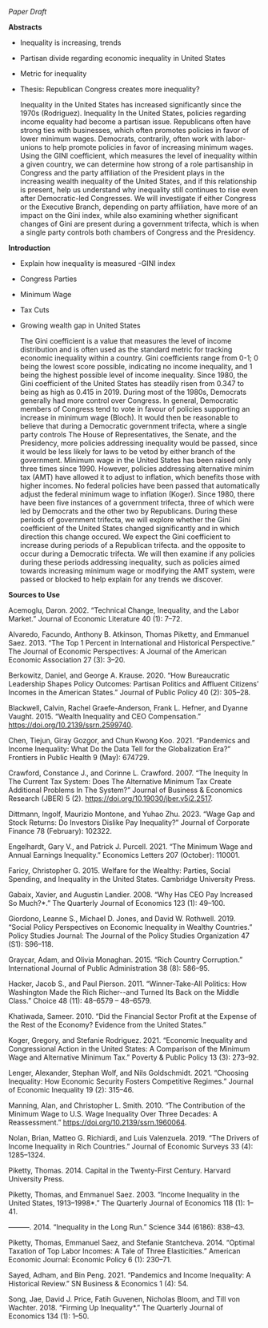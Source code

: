 *Paper Draft*

**Abstracts**

- Inequality is increasing, trends
- Partisan divide regarding economic inequality in United States
- Metric for inequality
- Thesis: Republican Congress creates more inequality? 

    Inequality in the United States has increased significantly since the 1970s (Rodriguez). Inequality In the United States, policies regarding income equality had become a partisan issue. Republicans often have strong ties with businesses, which often promotes policies in favor of lower minimum wages. Democrats, contrarily, often work with labor-unions to help promote policies in favor of increasing minimum wages. Using the GINI coefficient, which measures the level of inequality within a given country, we can determine how strong of a role partisanship in Congress and the party affiliation of the President plays in the increasing wealth inequality of the United States, and if this relationship is present, help us understand why inequality still continues to rise even after Democratic-led Congresses. We will investigate if either Congress or the Executive Branch, depending on party affiliation, have more of an impact on the Gini index, while also examining whether significant changes of Gini are present during a government trifecta, which is when a single party controls both chambers of Congress and the Presidency.

**Introduction**

- Explain how inequality is measured
    -GINI index
- Congress Parties
- Minimum Wage
- Tax Cuts
- Growing wealth gap in United States

    The Gini coefficient is a value that measures the level of income distribution and is often used as the standard metric for tracking economic inequality within a country. Gini coefficients range from 0-1; 0 being the lowest score possible, indicating no income inequality, and 1 being the highest possible level of income inequality. Since 1980, the Gini coefficient of the United States has steadily risen from 0.347 to being as high as 0.415 in 2019.
  During most of the 1980s, Democrats generally had more control over Congress. In general, Democratic members of Congress tend to vote in favour of policies supporting an increase in minimum wage (Bloch). It would then be reasonable to believe that during a Democratic government trifecta, where a single party controls The House of Representatives, the Senate, and the Presidency, more policies addressing inequality would be passed, since it would be less likely for laws to be vetod by either branch of the government. 
  Minimum wage in the United States has been raised only three times since 1990. However, policies addressing alternative minim tax (AMT) have allowed it to adjust to inflation, which benefits those with higher incomes. No federal policies have been passed that automatically adjust the federal minimum wage to inflation (Koger).
  Since 1980, there have been five instances of a government trifecta, three of which were led by Democrats and the other two by Republicans. During these periods of government trifecta, we will explore whether the Gini coefficient of the United States changed significantly and in which direction this change occured. We expect the Gini coefficient to increase during periods of a Republican trifecta. and the opposite to occur during a Democratic trifecta. We will then examine if any policies during these periods addressing inequality, such as policies aimed towards increasing minimum wage or modifying the AMT system, were passed or blocked to help explain for any trends we discover. 
    
**Sources to Use**

Acemoglu, Daron. 2002. “Technical Change, Inequality, and the Labor Market.” Journal of Economic Literature 40 (1): 7–72.

Alvaredo, Facundo, Anthony B. Atkinson, Thomas Piketty, and Emmanuel Saez. 2013. “The Top 1 Percent in International and Historical Perspective.” The Journal of Economic Perspectives: A Journal of the American Economic Association 27 (3): 3–20.

Berkowitz, Daniel, and George A. Krause. 2020. “How Bureaucratic Leadership Shapes Policy Outcomes: Partisan Politics and Affluent Citizens’ Incomes in the American States.” Journal of Public Policy 40 (2): 305–28.

Blackwell, Calvin, Rachel Graefe-Anderson, Frank L. Hefner, and Dyanne Vaught. 2015. “Wealth Inequality and CEO Compensation.” https://doi.org/10.2139/ssrn.2599740.

Chen, Tiejun, Giray Gozgor, and Chun Kwong Koo. 2021. “Pandemics and Income Inequality: What Do the Data Tell for the Globalization Era?” Frontiers in Public Health 9 (May): 674729.

Crawford, Constance J., and Corinne L. Crawford. 2007. “The Inequity In The Current Tax System: Does The Alternative Minimum Tax Create Additional Problems In The System?” Journal of Business & Economics Research (JBER) 5 (2). https://doi.org/10.19030/jber.v5i2.2517.

Dittmann, Ingolf, Maurizio Montone, and Yuhao Zhu. 2023. “Wage Gap and Stock Returns: Do Investors Dislike Pay Inequality?” Journal of Corporate Finance 78 (February): 102322.

Engelhardt, Gary V., and Patrick J. Purcell. 2021. “The Minimum Wage and Annual Earnings Inequality.” Economics Letters 207 (October): 110001.

Faricy, Christopher G. 2015. Welfare for the Wealthy: Parties, Social Spending, and Inequality in the United States. Cambridge University Press.

Gabaix, Xavier, and Augustin Landier. 2008. “Why Has CEO Pay Increased So Much?*.” The Quarterly Journal of Economics 123 (1): 49–100.

Giordono, Leanne S., Michael D. Jones, and David W. Rothwell. 2019. “Social Policy Perspectives on Economic Inequality in Wealthy Countries.” Policy Studies Journal: The Journal of the Policy Studies Organization 47 (S1): S96–118.

Graycar, Adam, and Olivia Monaghan. 2015. “Rich Country Corruption.” International Journal of Public Administration 38 (8): 586–95.

Hacker, Jacob S., and Paul Pierson. 2011. “Winner-Take-All Politics: How Washington Made the Rich Richer--and Turned Its Back on the Middle Class.” Choice  48 (11): 48–6579 – 48–6579.

Khatiwada, Sameer. 2010. “Did the Financial Sector Profit at the Expense of the Rest of the Economy? Evidence from the United States.”

Koger, Gregory, and Stefanie Rodriguez. 2021. “Economic Inequality and Congressional Action in the United States: A Comparison of the Minimum Wage and Alternative Minimum Tax.” Poverty & Public Policy 13 (3): 273–92.

Lenger, Alexander, Stephan Wolf, and Nils Goldschmidt. 2021. “Choosing Inequality: How Economic Security Fosters Competitive Regimes.” Journal of Economic Inequality 19 (2): 315–46.

Manning, Alan, and Christopher L. Smith. 2010. “The Contribution of the Minimum Wage to U.S. Wage Inequality Over Three Decades: A Reassessment.” https://doi.org/10.2139/ssrn.1960064.

Nolan, Brian, Matteo G. Richiardi, and Luis Valenzuela. 2019. “The Drivers of Income Inequality in Rich Countries.” Journal of Economic Surveys 33 (4): 1285–1324.

Piketty, Thomas. 2014. Capital in the Twenty-First Century. Harvard University Press.

Piketty, Thomas, and Emmanuel Saez. 2003. “Income Inequality in the United States, 1913–1998*.” The Quarterly Journal of Economics 118 (1): 1–41.

———. 2014. “Inequality in the Long Run.” Science 344 (6186): 838–43.

Piketty, Thomas, Emmanuel Saez, and Stefanie Stantcheva. 2014. “Optimal Taxation of Top Labor Incomes: A Tale of Three Elasticities.” American Economic Journal: Economic Policy 6 (1): 230–71.

Sayed, Adham, and Bin Peng. 2021. “Pandemics and Income Inequality: A Historical Review.” SN Business & Economics 1 (4): 54.

Song, Jae, David J. Price, Fatih Guvenen, Nicholas Bloom, and Till von Wachter. 2018. “Firming Up Inequality*.” The Quarterly Journal of Economics 134 (1): 1–50.
